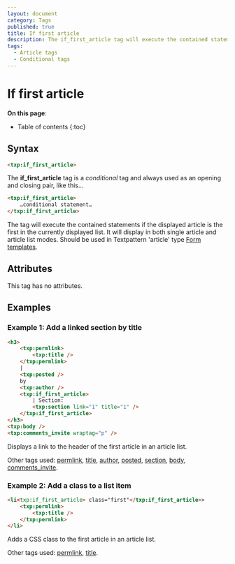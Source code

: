 ```yaml
---
layout: document
category: Tags
published: true
title: If first article
description: The if_first_article tag will execute the contained statements if the displayed article is the first in the list.
tags:
  - Article tags
  - Conditional tags
---
```


# If first article

**On this page**:

* Table of contents
{:toc}

## Syntax

~~~ html
<txp:if_first_article>
~~~

The **if_first_article** tag is a *conditional* tag and always used as an opening and closing pair, like this…

~~~ html
<txp:if_first_article>
    …conditional statement…
</txp:if_first_article>
~~~

The tag will execute the contained statements if the displayed article is the first in the currently displayed list. It will display in both single article and article list modes. Should be used in Textpattern 'article' type [Form templates](/themes/form-templates-explained).

## Attributes

This tag has no attributes.

## Examples

### Example 1: Add a linked section by title

~~~ html
<h3>
    <txp:permlink>
        <txp:title />
    </txp:permlink>
    |
    <txp:posted />
    by
    <txp:author />
    <txp:if_first_article>
        | Section:
        <txp:section link="1" title="1" />
    </txp:if_first_article>
</h3>
<txp:body />
<txp:comments_invite wraptag="p" />
~~~

Displays a link to the header of the first article in an article list.

Other tags used: [permlink](/tags/permlink), [title](/tags/title), [author](/tags/author), [posted](/tags/posted), [section](/tags/section), [body](/tags/body), [comments_invite](/tags/comments_invite).

### Example 2: Add a class to a list item

~~~ html
<li<txp:if_first_article> class="first"</txp:if_first_article>>
    <txp:permlink>
        <txp:title />
    </txp:permlink>
</li>
~~~

Adds a CSS class to the first article in an article list.

Other tags used: [permlink](/tags/permlink), [title](/tags/title).
